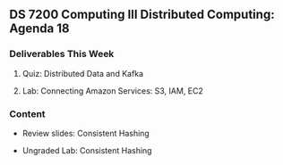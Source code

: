 ## DS 7200 Computing III Distributed Computing: Agenda 18

### Deliverables This Week

1) Quiz: Distributed Data and Kafka

2) Lab: Connecting Amazon Services: S3, IAM, EC2


### Content

- Review slides: Consistent Hashing

- Ungraded Lab: Consistent Hashing

